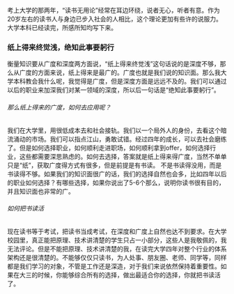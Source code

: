 ﻿考上大学的那两年，“读书无用论”经常在耳边环绕，说者无心，听者有意。作为20岁左右的读书人与身边已步入社会的人相比，这个理论更加有些许的说服力。大学本科已经读完，所感所知均写下来。
### 纸上得来终觉浅，绝知此事要躬行
衡量知识要从广度和深度两方面说，“纸上得来终觉浅”这句话说的是深度不够，那么从广度的方面来说，纸上得来是最广的。广度也就是我们说的知识面。那么我大学本科教会我什么呢，我觉得是广度，但是深度方面是远远不及的。我们可以通过以后的职业来加深我们对某一领域的深度，所以后一句话是“绝知此事要躬行”。
###### 那么纸上得来的广度，如何去应用呢？
我们在大学里，用很低成本去和社会接轨。我们以一个局外人的身份，去看这个暗流涌动的市场。我们可以指点江山，勇敢试错。经过四年的成长，可以去社会磨练了。但是如何选择职业，如何顺利走进职场，如何顺利拿到offer，如何选择行业，这些都需要深思熟虑的。如何去选择，答案就是纸上得来得广度，当然不单单只是“纸”，获取广度得方式有很多，但是前提是有书读。
不是书读得没用，而是书读得不够。如果我们的知识面很广的话，我们的选择自然也会多，比如四年以后的职业如何选择？有哪些选择，如果你说出了5-6个那么，说明你读书很有目的，并且知识面也非常的广。
###### 如何把书读活
现在读书等于考试，把读书当成考试，在深度和广度上自然也达不到要求。在大学校园里，真正能把原理、技术讲清楚的学生只占一小部分，这些人是我敬佩的，我无法评论。但是不能把原理、技术讲清楚的我，在读完大学四年对整个行业的体系架构还是很清楚的。不能够仅仅只读书，为人处事、朋友圈、老师、同学等，同样都是我们学习的对象，不管是工作还是深造，对于我们来说依然保持着重要性。如果在大三的时候，你能够综合所有的选择，做出最适合你的选择，你就把书读活了。

